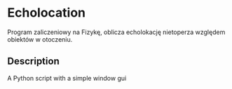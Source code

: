 # Echolocation
Program zaliczeniowy na Fizykę, oblicza echolokację nietoperza względem obiektów w otoczeniu.

## Description
A Python script with a simple window gui
